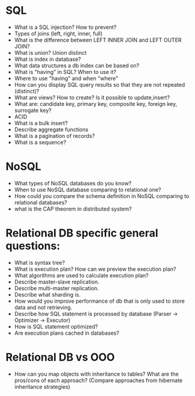 # SQL
- What is a SQL injection? How to prevent?
- Types of joins (left, right, inner, full)
- What is the difference between LEFT INNER JOIN and LEFT OUTER JOIN?
- What is union? Union distinct
- What is index in database?
- What data structures a db index can be based on?
- What is "having" in SQL? When to use it?
- Where to use "having" and when "where"
- How can you display SQL query results so that they are not repeated (distinct)?
- What are views? How to create? Is it possible to update,insert?
- What are: candidate key, primary key, composite key, foreign key, surrogate key?
- ACID
- What is a bulk insert?
- Describe aggregate functions
- What is a pagination of records?
- What is a sequence?

# NoSQL
- What types of NoSQL databases do you know?
- When to use NoSQL database comparing to relational one?
- How could you compare the schema definition in NoSQL comparing to relational databases?
- what is the CAP theorem in distributed system?

# Relational DB specific general questions:
- What is syntax tree?
- What is execution plan? How can we preview the execution plan?
- What algorithms are used to calculate execution plan?
- Describe master-slave replication.
- Describe multi-master replication.
- Describe what sharding is.
- How would you improve performance of db that is only used to store data and not retrieving.
- Describe how SQL statement is processed by database (Parser -> Optimizer -> Executor)
- How is SQL statement optimized?
- Are execution plans cached in databases?

# Relational DB vs OOO
- How can you map objects with inheritance to tables? What are the pros/cons of each approach? (Compare approaches from hibernate inheritance strategies)
